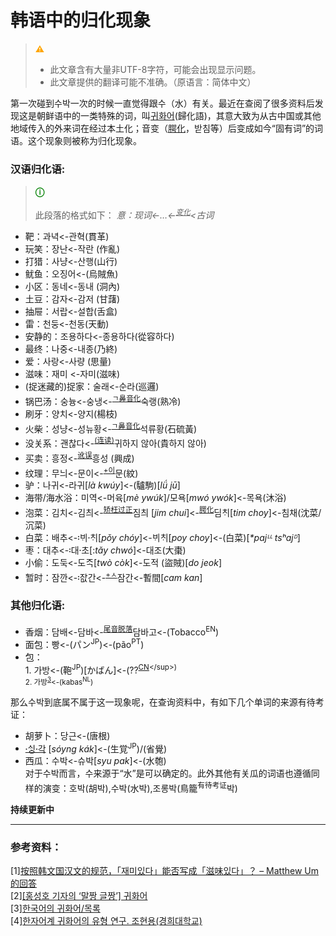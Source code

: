 <!-- [20240405] -->

# 韩语中的归化现象
> <b style='color:orange'>⚠</b>
> - 此文章含有大量非UTF-8字符，可能会出现显示问题。  
> - 此文章提供的翻译可能不准确。（原语言：简体中文）

第一次碰到수박一次的时候一直觉得跟수（水）有关。最近在查阅了很多资料后发现这是朝鲜语中的一类特殊的词，叫[귀화어](https://namu.wiki/w/%ED%95%9C%EA%B5%AD%EC%96%B4%EC%9D%98%20%EA%B7%80%ED%99%94%EC%96%B4/%EB%AA%A9%EB%A1%9D)(歸化語)，其意大致为从古中国或其他地域传入的外来词在经过本土化；音变（[腭化](https://en.wikipedia.org/wiki/Palatalization_(sound_change))，받침等）后变成如今“固有词”的词语。这个现象则被称为归化现象。

### **汉语归化语:**
> <b style='color:green'> ⓘ</b>
> 
> 此段落的格式如下：
> <cite>意：现词&lt;-<sup class="fn" data-fn="baba9702-b287-40eb-a5db-cf120bcbc165"></sup>…&lt;-<sup><span style="text-decoration: underline;">变化</span></sup>&lt;古词

- 靶：과녁&lt;-관혁(貫革)  
- 玩笑：장난&lt;-작란 (作亂)  
- 打猎：사냥&lt;-산행(山行)  
- 鱿鱼：오징어&lt;-(烏賊魚)  
- 小区：동네&lt;-동내 (洞內)  
- 土豆：감자&lt;-감저 (甘藷)  
- 抽屉：서랍&lt;-설합(舌盒)  
- 雷：천둥&lt;-천동(天動)  
- 安静的：조용하다&lt;-종용하다(從容하다)  
- 最终：나중&lt;-내종(乃終)  
- 爱：사랑&lt;-사량 (思量)  
- 滋味：재미 &lt;-자미(滋味)  
- (捉迷藏的)捉家：술래&lt;-순라(巡邏)  
- 锅巴汤：숭늉&lt;-숭냉&lt;-<sup><span style="text-decoration: underline;">ㄱ[鼻音化](https://en.wikipedia.org/wiki/Nasalization)</span></sup>숙랭(熟冷)  
- 刷牙：양치&lt;-양지(楊枝)  
- 火柴：성냥&lt;-성뉴황&lt;-<sup><span style="text-decoration: underline;">ㄱ[鼻音化](https://en.wikipedia.org/wiki/Nasalization)</span></sup>석류황(石硫黃)  
- 没关系：괜찮다&lt;-<sup><span style="text-decoration: underline;">(连读)</span></sup>귀하지 않아(貴하지 않아)  
- 买卖：흥정&lt;-<sup><span style="text-decoration: underline;">讹误</span></sup>흥성 (興成)  
- 纹理：무늬&lt;-문이&lt;-<sup><span style="text-decoration: underline;">+이</span></sup>문(紋)  
- 驴：나귀&lt;-라귀[*là kwúy*]&lt;-(驢駒)[*lǘ jū*]  
- 海带/海水浴：미역&lt;-머육[*mè ywúk*]/모욕[*mwó ywók*]&lt;-목욕(沐浴)  
- 泡菜：김치&lt;-김츼&lt;-<sup><span style="text-decoration: underline;">[矫枉过正](https://en.wikipedia.org/wiki/Hypercorrection)</span></sup>짐츼 [*jim chui*]&lt;-<sup><span style="text-decoration: underline;">腭化</span></sup>딤ᄎᆡ[*tim choy*]&lt;-침채(沈菜/沉菜)  
- 白菜：배추&lt;-ᄇᆡ〯ᄎᆡ〮[*pǒy chóy*]&lt;-ᄇᆡᄎᆡ[*poy choy*]&lt;-(白菜)[*\*pajᴸᴸ tsʰajᴰ*]  
- 枣：대추&lt;-대〯초〮[:*tǎy chwó*]&lt;-대조(大棗)  
- 小偷：도둑&lt;-도ᄌᆞᆨ[*twò còk*]&lt;-도적 (盜賊)[*do jeok*]  
- 暂时：잠깐&lt;-자ᇝ〯간&lt;-<sup><span style="text-decoration: underline;">+ㅅ</span></sup>잠간&lt;-暫間[*cam kan*]

### **其他归化语:**

- 香烟：담배&lt;-담바&lt;-<sup><span style="text-decoration: underline;">尾音脱落</span></sup>담바고&lt;-(Tobacco<sup>EN</sup>)  
- 面包：빵&lt;-(パン<sup>JP</sup>)&lt;-(pão<sup>PT</sup>)  
- 包：  
1\. 가방&lt;-(鞄<sup>JP</sup>)[かばん]&lt;-(??<sup>[CN](https://en.m.wiktionary.org/wiki/%EA%B0%80%EB%B0%A9#:~:text=From%20Japanese%20%E9%9E%84%20(kaban%2C%20%E2%80%9Cbag%E2%80%9D)%2C%20of%20possible%20Chinese%20origin.)</sup>)  
2\. 가방<sup class="fn" data-fn="d5d5ed8d-bd97-4be0-b536-8ddf76365058">[3](#d5d5ed8d-bd97-4be0-b536-8ddf76365058)</sup>&lt;-(kabas<sup>NL</sup>)

那么수박到底属不属于这一现象呢，在查询资料中，有如下几个单词的来源有待考证：

- 胡萝卜：당근&lt;-(唐根)  
- [ᄉᆡᇰ〮각〮](https://en.m.wiktionary.org/wiki/%E1%84%89%E1%86%A1%E1%87%B0%EA%B0%81) [*sóyng kák*]&lt;-(生覚<sup>JP</sup>)/(省覺)  
- 西瓜：수박&lt;-슈박[*syu pak*]&lt;-(水匏)  
对于수박而言，수来源于“水”是可以确定的。此外其他有关瓜的词语也遵循同样的演变：호박(胡박),수박(水박),조롱박(鳥籠<sup>有待考证</sup>박)

**持续更新中**

---

### **参考资料：**

[1][按照韩文国汉文的规范，「재미있다」能否写成「滋味있다」？ – Matthew Um的回答](https://www.zhihu.com/question/364614959/answer/962411316)  
[2][[홍성호 기자의 ‘말짱 글짱’] 귀화어](https://sgsg.hankyung.com/article/2006051055921)  
[3][한국어의 귀화어/목록](https://namu.wiki/w/%ED%95%9C%EA%B5%AD%EC%96%B4%EC%9D%98%20%EA%B7%80%ED%99%94%EC%96%B4/%EB%AA%A9%EB%A1%9D)  
[4][한자어계 귀화어의 유형 연구. 조현용(경희대학교)](http://isli.khu.ac.kr/journal/content/data/26_2/6.pdf)
<script src="../widgets/a11y-m.js"></script>
<script src="../widgets/a11y-m-customized.js"></script>